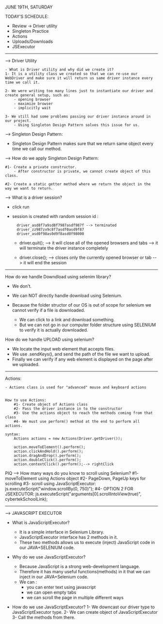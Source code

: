 JUNE 19TH, SATURDAY

TODAY'S SCHEDULE:
- Review -> Driver utility
- Singleton Practice
- Actions
- Uploads/Downloads
- JSExecutor

---------------------------------------------------------------------------

--> Driver Utility

	- What is Driver utility and why did we create it?
	1- It is a utility class we created so that we can re-use our WebDriver and make sure it will return us same driver instance every time we call it.

	2- We were writing too many lines just to instantiate our driver and create general setup, such as:
		- opening browser
		- maximize browser
		- implicitly wait

	3- We still had some problems passing our driver instance around in our project.
		- Using Singleton Design Pattern solves this issue for us.



--> Singleton Design Pattern:
- Singleton Design Pattern makes sure that we return same object every time we call our method.

--> How do we apply Singleton Design Pattern:

	#1- Create a private constructor.
		- After constructor is private, we cannot create object of this class.

	#2- Create a static getter method where we return the object in the way we want to return.



--> What is a driver session?
- click run
- session is created with random session id :

		driver_asd8f7a9sd8f7987asdf987f --> terminated
		driver_zz987zx9c8f7asdf0asd9f87
		driver_asd0f98as0d9f8asd0f98000

	- driver.quit(); 
		--> it will close all of the opened browsers and tabs
		--> it will terminate the driver instance completely

	- driver.close(); 
		--> closes only the currently opened browser or tab
		--> it will end the session


------------------------------------------------------------------------------

How do we handle Downdload using selenim library?
- We don't.
- We can NOT directly handle download using Selenium.
- Because the folder structor of our OS is out of scope for selenium we cannot verify if a file is downloaded.

	- We can click to a link and download something.
	- But we can not go in our computer folder structure using SELENIUM to verify it is actually downloaded.

How do we handle UPLOAD using selenium?
- We locate the input web element that accepts files.
- We use .sendKeys(), and send the path of the file we want to upload.
- Finally we can verify if any web element is displayed on the page after we uploaded.



------------------------------------------------------------------------------

Actions:

	- Actions class is used for "advanced" mouse and keyboard actions


	How to use Actions:
		#1- Create object of Actions class
		#2- Pass the driver instance in to the constructor
		#3- Use the actions object to reach the methods coming from that class
		#4- We must use perform() method at the end to perform all actions.

	syntax:
		Actions actions = new Actions(Driver.getDriver());

		action.moveToElement().perform();
		action.clickAndHold().perform();
		action.dragAndDrop().perform();
		action.doubleClick().perform();
		action.contextClick().perform();--> rightClick

PIQ
--> How many ways do you know to scroll using Selenium?
#1- moveToElement using Actions object
#2- PageDown, PageUp keys for scrolling
#3- scroll using JavaScriptExecutor: js.executeScript("window.scrollBy(0, 750)");
#4- OPTION 2 FOR JSEXECUTOR:
js.executeScript("arguments[0].scrollIntoView(true)", cybertekSchoolLink);



--------------------------------------------------------------------

--> JAVASCRIPT EXECUTOR

- What is JavaScriptExecutor?
    - It is a simple interface in Selenium Library.
    - JavaScriptExecutor interface has 2 methods in it.
    - These two methods allows us to execute (inject) JavaScript code in our JAVA+SELENIUM code.

- Why do we use JavaScriptExecutor?
    - Because JavaScript is a strong web-development language.
    - Therefore it has many useful functions(methods) in it that we can inject in our JAVA+Selenium code.
    - We can :
        - you can enter text using javascript
        - we can open empty tabs
        - we can scroll the page in multiple different ways

- How do we use JavaScriptExecutor?
  1- We downcast our driver type to JavaScriptExecutor type.
  2- We can create object of JavaScriptExecutor
  3- Call the methods from there. 













